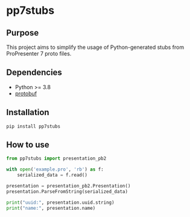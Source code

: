 # pp7stubs

## Purpose
This project aims to simplify the usage of Python-generated stubs from ProPresenter 7 proto files. 

## Dependencies
- Python >= 3.8
- [protobuf](https://pypi.org/project/protobuf/)

## Installation
```
pip install pp7stubs
```

## How to use
```python
from pp7stubs import presentation_pb2

with open('example.pro', 'rb') as f:
    serialized_data = f.read()

presentation = presentation_pb2.Presentation()
presentation.ParseFromString(serialized_data)

print("uuid:", presentation.uuid.string)
print("name:", presentation.name)
```